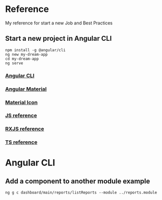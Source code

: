 # Reference
My reference for start a new Job and Best Practices

## Start a new project in Angular CLI

```
npm install -g @angular/cli
ng new my-dream-app
cd my-dream-app
ng serve
```

### [Angular CLI](https://cli.angular.io/)

### [Angular Material](https://material.angular.io/components/categories)

### [Material Icon](https://material.io/tools/icons/?style=baseline)

### [JS reference](https://developer.mozilla.org/en-US/docs/Web/JavaScript/Reference)

### [RXJS reference](https://rxjs-dev.firebaseapp.com/api)

### [TS reference](TypeScript.md)

# Angular CLI

## Add a component to another module example

```
ng g c dashboard/main/reports/listReports --module ../reports.module
```
